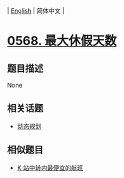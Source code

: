 
| [English](README_EN.md) | 简体中文 |
# [0568. 最大休假天数](https://leetcode-cn.com/problems/maximum-vacation-days/)
## 题目描述
None
## 相关话题
- [动态规划](https://leetcode-cn.com/tag/dynamic-programming)
## 相似题目
- [K 站中转内最便宜的航班](../cheapest-flights-within-k-stops/README.md)
